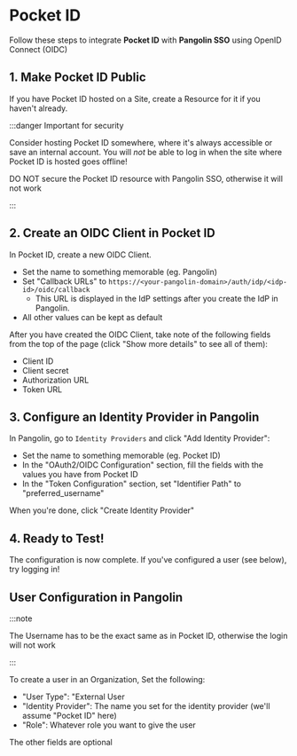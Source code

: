 # Pocket ID

Follow these steps to integrate **Pocket ID** with **Pangolin SSO** using OpenID Connect (OIDC)

## 1. Make Pocket ID Public

If you have Pocket ID hosted on a Site, create a Resource for it if you haven't already.

:::danger Important for security

Consider hosting Pocket ID somewhere, where it's always accessible or save an internal account. You will *not* be able to log in when the site where Pocket ID is hosted goes offline!
 
DO NOT secure the Pocket ID resource with Pangolin SSO, otherwise it will not work

:::

## 2. Create an OIDC Client in Pocket ID

In Pocket ID, create a new OIDC Client.

- Set the name to something memorable (eg. Pangolin)
- Set "Callback URLs" to `https://<your-pangolin-domain>/auth/idp/<idp-id>/oidc/callback`
  - This URL is displayed in the IdP settings after you create the IdP in Pangolin.
- All other values can be kept as default

After you have created the OIDC Client, take note of the following fields from the top of the page (click "Show more details" to see all of them):

- Client ID
- Client secret
- Authorization URL
- Token URL

## 3. Configure an Identity Provider in Pangolin

In Pangolin, go to `Identity Providers` and click "Add Identity Provider":

- Set the name to something memorable (eg. Pocket ID)
- In the "OAuth2/OIDC Configuration" section, fill the fields with the values you have from Pocket ID
- In the "Token Configuration" section, set "Identifier Path" to "preferred_username"

When you're done, click "Create Identity Provider"

## 4. Ready to Test!

The configuration is now complete. If you've configured a user (see below), try logging in!

## User Configuration in Pangolin

:::note

The Username has to be the exact same as in Pocket ID, otherwise the login will not work

:::

To create a user in an Organization, Set the following:

- "User Type": "External User
- "Identity Provider": The name you set for the identity provider (we'll assume "Pocket ID" here)
- "Role": Whatever role you want to give the user

The other fields are optional
